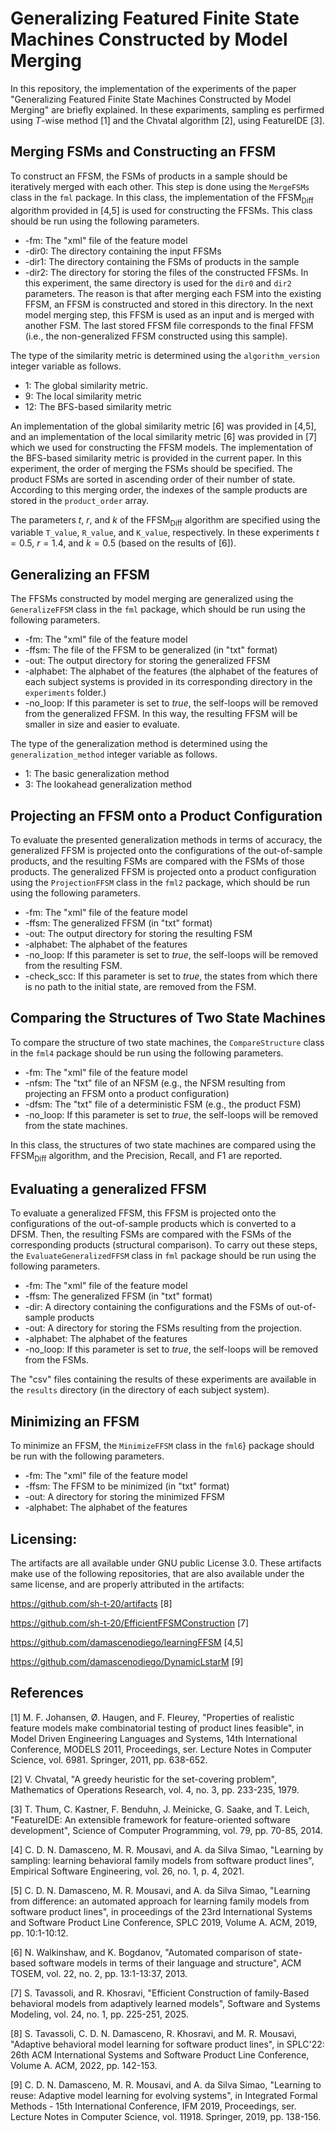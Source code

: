 # Generalizing Featured Finite State Machines Constructed by Model Merging
In this repository, the implementation of the experiments of the paper "Generalizing Featured Finite State Machines Constructed by Model Merging" are briefly explained.
In these expariments, sampling es perfirmed using $T$-wise method [1] and the Chvatal algorithm [2], using FeatureIDE [3].

## Merging FSMs and Constructing an FFSM

To construct an FFSM, the FSMs of products in a sample should be iteratively merged with each other. This step is done using the ``MergeFSMs`` class in the ``fml`` package.
In this class, the implementation of the FFSM<sub>Diff</sub> algorithm provided in [4,5] is used for constructing the FFSMs.
This class should be run using the following parameters.

* -fm: The "xml" file of the feature model
* -dir0: The directory containing the input FFSMs
* -dir1: The directory containing the FSMs of products in the sample
* -dir2: The directory for storing the files of the constructed FFSMs. In this experiment, the same directory is used for the ``dir0`` and ``dir2`` parameters. The reason is that after merging each FSM into the existing FFSM, an FFSM is constructed and stored in this directory. In the next model merging step, this FFSM is used as an input and is merged with another FSM. The last stored FFSM file corresponds to the final FFSM (i.e., the non-generalized FFSM constructed using this sample).

The type of the similarity metric is determined using the ``algorithm_version`` integer variable as follows.
* 1: The global similarity metric.
* 9: The local similarity metric
* 12: The BFS-based similarity metric

An implementation of the global similarity metric [6] was provided in [4,5], and an implementation of the local similarity metric [6] was provided in [7] which we used for constructing the FFSM models.
The implementation of the BFS-based similarity metric is provided in the current paper.
In this experiment, the order of merging the FSMs should be specified.
The product FSMs are sorted in ascending order of their number of state.
According to this merging order, the indexes of the sample products are stored in the ``product_order`` array.

The parameters $t$, $r$, and $k$ of the FFSM<sub>Diff</sub> algorithm are specified using the variable ``T_value``, ``R_value``, and ``K_value``, respectively.
In these experiments $t=0.5$, $r=1.4$, and $k=0.5$ (based on the results of [6]).

## Generalizing an FFSM

The FFSMs constructed by model merging are generalized using the ``GeneralizeFFSM`` class in the ``fml`` package, which should be run using the following parameters.

* -fm: The "xml" file of the feature model
* -ffsm: The file of the FFSM to be generalized (in "txt" format)
* -out: The output directory for storing the generalized FFSM
* -alphabet: The alphabet of the features (the alphabet of the features of each subject systems is provided in its corresponding directory in the ``experiments`` folder.)
* -no\_loop: If this parameter is set to $\mathit{true}$, the self-loops will be removed from the generalized FFSM. In this way, the resulting FFSM will be smaller in size and easier to evaluate.

The type of the generalization method is determined using the ``generalization_method`` integer variable as follows.

* 1: The basic generalization method
* 3: The lookahead generalization method

## Projecting an FFSM onto a Product Configuration

To evaluate the presented generalization methods in terms of accuracy, the generalized FFSM is projected onto the configurations of the out-of-sample products, and the resulting FSMs are compared with the FSMs of those products.
The generalized FFSM is projected onto a product configuration using the ``ProjectionFFSM`` class in the ``fml2`` package, which should be run using the following parameters.

* -fm: The "xml" file of the feature model
* -ffsm: The generalized FFSM (in "txt" format)
* -out: The output directory for storing the resulting FSM
* -alphabet: The alphabet of the features
* -no\_loop: If this parameter is set to $\mathit{true}$, the self-loops will be removed from the resulting FSM.
* -check\_scc: If this parameter is set to $\mathit{true}$, the states from which there is no path to the initial state, are removed from the FSM.

## Comparing the Structures of Two State Machines

To compare the structure of two state machines, the ``CompareStructure`` class in the ``fml4`` package should be run using the following parameters.

* -fm: The "xml" file of the feature model
* -nfsm: The "txt" file of an NFSM (e.g., the NFSM resulting from projecting an FFSM onto a product configuration)
* -dfsm: The "txt" file of a deterministic FSM (e.g., the product FSM)
* -no\_loop: If this parameter is set to $\mathit{true}$, the self-loops will be removed from the state machines.

In this class, the structures of two state machines are compared using the FFSM<sub>Diff</sub> algorithm, and the Precision, Recall, and F1 are reported.

## Evaluating a generalized FFSM

To evaluate a generalized FFSM, this FFSM is projected onto the configurations of the out-of-sample products which is converted to a DFSM. Then, the resulting FSMs are compared with the FSMs of the corresponding products (structural comparison). To carry out these steps, the ``EvaluateGeneralizedFFSM`` class in ``fml`` package should be run using the following parameters.

* -fm: The "xml" file of the feature model
* -ffsm: The generalized FFSM (in "txt" format)
* -dir: A directory containing the configurations and the FSMs of out-of-sample products
* -out: A directory for storing the FSMs resulting from the projection.
* -alphabet: The alphabet of the features
* -no\_loop: If this parameter is set to $\mathit{true}$, the self-loops will be removed from the FSMs.

The "csv" files containing the results of these experiments are available in the ``results`` directory (in the directory of each subject system).

## Minimizing an FFSM

To minimize an FFSM, the ``MinimizeFFSM`` class in the ``fml6``} package should be run with the following parameters.

* -fm: The "xml" file of the feature model
* -ffsm: The FFSM to be minimized (in "txt" format)
* -out: A directory for storing the minimized FFSM
* -alphabet: The alphabet of the features

## Licensing:

The artifacts are all available under GNU public License 3.0.
These artifacts make use of the following repositories, that are also available under the same license, and are properly attributed in the artifacts:

https://github.com/sh-t-20/artifacts [8]

https://github.com/sh-t-20/EfficientFFSMConstruction [7]

https://github.com/damascenodiego/learningFFSM [4,5]

https://github.com/damascenodiego/DynamicLstarM [9]

## References

[1] M. F. Johansen, Ø. Haugen, and F. Fleurey, "Properties of realistic feature models make combinatorial testing of product lines feasible", in Model Driven Engineering Languages and Systems, 14th International Conference, MODELS 2011, Proceedings, ser. Lecture Notes in Computer Science, vol. 6981. Springer, 2011, pp. 638-652.

[2] V. Chvatal, "A greedy heuristic for the set-covering problem", Mathematics of Operations Research, vol. 4, no. 3, pp. 233-235, 1979.

[3] T. Thum, C. Kastner, F. Benduhn, J. Meinicke, G. Saake, and T. Leich, "FeatureIDE: An extensible framework for feature-oriented software development", Science of Computer Programming, vol. 79, pp. 70-85, 2014.

[4] C. D. N. Damasceno, M. R. Mousavi, and A. da Silva Simao, "Learning by sampling: learning behavioral family models from software product lines", Empirical Software Engineering, vol. 26, no. 1, p. 4, 2021.

[5] C. D. N. Damasceno, M. R. Mousavi, and A. da Silva Simao, "Learning from difference: an automated approach for learning family models from software product lines", in proceedings of the 23rd International Systems and Software Product Line Conference, SPLC 2019, Volume A. ACM, 2019, pp. 10:1-10:12.

[6] N. Walkinshaw, and K. Bogdanov, "Automated comparison of state-based software models in terms of their language and structure", ACM TOSEM, vol. 22, no. 2, pp. 13:1-13:37, 2013.

[7] S. Tavassoli, and R. Khosravi, "Efficient Construction of family-Based behavioral models from adaptively learned models", Software and Systems Modeling, vol. 24, no. 1, pp. 225-251, 2025.

[8] S. Tavassoli, C. D. N. Damasceno, R. Khosravi, and M. R. Mousavi, "Adaptive behavioral model learning for software product lines", in SPLC'22: 26th ACM International Systems and Software Product Line Conference, Volume A. ACM, 2022, pp. 142-153.

[9] C. D. N. Damasceno, M. R. Mousavi, and A. da Silva Simao, "Learning to reuse: Adaptive model learning for evolving systems", in Integrated Formal Methods - 15th International Conference, IFM 2019, Proceedings, ser. Lecture Notes in Computer Science, vol. 11918. Springer, 2019, pp. 138-156.
